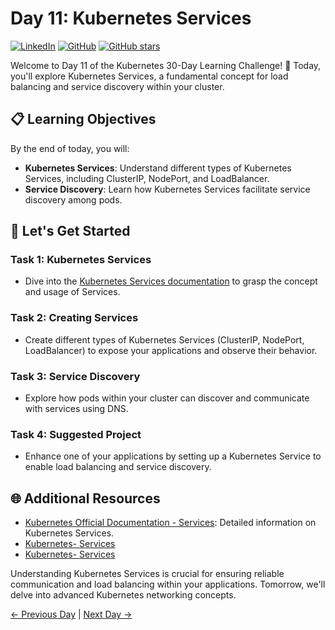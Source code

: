 # Day 11: Kubernetes Services
[![LinkedIn](https://img.shields.io/badge/Connect%20with%20me%20on-LinkedIn-blue.svg)](https://www.linkedin.com/in/aman-devops/)
[![GitHub](https://img.shields.io/github/stars/AmanPathak-DevOps.svg?style=social)](https://github.com/AmanPathak-DevOps)
[![GitHub stars](https://img.shields.io/github/stars/AmanPathak-DevOps/30DaysOfKubernetes)](https://github.com/AmanPathak-DevOps/30DaysOfKubernetes/stargazers)

Welcome to Day 11 of the Kubernetes 30-Day Learning Challenge! 🚀 Today, you'll explore Kubernetes Services, a fundamental concept for load balancing and service discovery within your cluster.

## 📋 Learning Objectives

By the end of today, you will:
- **Kubernetes Services**: Understand different types of Kubernetes Services, including ClusterIP, NodePort, and LoadBalancer.
- **Service Discovery**: Learn how Kubernetes Services facilitate service discovery among pods.

## 🚀 Let's Get Started

### Task 1: Kubernetes Services
- Dive into the [Kubernetes Services documentation](https://kubernetes.io/docs/concepts/services-networking/service/) to grasp the concept and usage of Services.

### Task 2: Creating Services
- Create different types of Kubernetes Services (ClusterIP, NodePort, LoadBalancer) to expose your applications and observe their behavior.

### Task 3: Service Discovery
- Explore how pods within your cluster can discover and communicate with services using DNS.

### Task 4: Suggested Project
- Enhance one of your applications by setting up a Kubernetes Service to enable load balancing and service discovery.

## 🌐 Additional Resources

- [Kubernetes Official Documentation - Services](https://kubernetes.io/docs/concepts/services-networking/service/): Detailed information on Kubernetes Services.
- [Kubernetes- Services](https://youtu.be/T4Z7visMM4E?si=qYz8QVqBrHMIorL8)
- [Kubernetes- Services](https://youtu.be/5lzUpDtmWgM?si=bwr2sV8LTtqj4GLT)

Understanding Kubernetes Services is crucial for ensuring reliable communication and load balancing within your applications. Tomorrow, we'll delve into advanced Kubernetes networking concepts.

[← Previous Day](../Day10/README.md) | [Next Day →](../Day12/README.md)